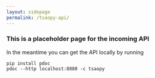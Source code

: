 ```yaml
---
layout: sidepage
permalink: /tsaopy-api/
---
```


### This is a placeholder page for the incoming API

In the meantime you can get the API locally by running

```
pip install pdoc
pdoc --http localhost:8080 -c tsaopy
```
